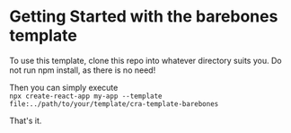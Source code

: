 # Getting Started with the barebones template

To use this template, clone this repo into whatever directory suits you. Do not run npm install, as there is no need!

Then you can simply execute  
 `npx create-react-app my-app --template file:../path/to/your/template/cra-template-barebones`

 
 That's it.
